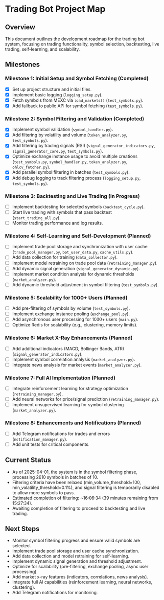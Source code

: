 # Trading Bot Project Map

## Overview
This document outlines the development roadmap for the trading bot system, focusing on trading functionality, symbol selection, backtesting, live trading, self-learning, and scalability.

## Milestones

### Milestone 1: Initial Setup and Symbol Fetching (Completed)
- [x] Set up project structure and initial files.
- [x] Implement basic logging (`logging_setup.py`).
- [x] Fetch symbols from MEXC via `load_markets()` (`test_symbols.py`).
- [x] Add fallback to public API for symbol fetching (`test_symbols.py`).

### Milestone 2: Symbol Filtering and Validation (Completed)
- [x] Implement symbol validation (`symbol_handler.py`).
- [x] Add filtering by volatility and volume (`token_analyzer.py`, `test_symbols.py`).
- [x] Add filtering by trading signals (RSI) (`signal_generator_indicators.py`, `signal_generator_core.py`, `test_symbols.py`).
- [x] Optimize exchange instance usage to avoid multiple creations (`test_symbols.py`, `symbol_handler.py`, `token_analyzer.py`, `ohlcv_fetcher.py`).
- [x] Add parallel symbol filtering in batches (`test_symbols.py`).
- [x] Add debug logging to track filtering process (`logging_setup.py`, `test_symbols.py`).

### Milestone 3: Backtesting and Live Trading (In Progress)
- [ ] Implement backtesting for selected symbols (`backtest_cycle.py`).
- [ ] Start live trading with symbols that pass backtest (`start_trading_all.py`).
- [ ] Monitor trading performance and log results.

### Milestone 4: Self-Learning and Self-Development (Planned)
- [ ] Implement trade pool storage and synchronization with user cache (`trade_pool_manager.py`, `bot_user_data.py`, `cache_utils.py`).
- [ ] Add data collection for training (`data_collector.py`).
- [ ] Implement model retraining on trade pool data (`retraining_manager.py`).
- [ ] Add dynamic signal generation (`signal_generator_dynamic.py`).
- [ ] Implement market condition analysis for dynamic thresholds (`market_analyzer.py`).
- [ ] Add dynamic threshold adjustment in symbol filtering (`test_symbols.py`).

### Milestone 5: Scalability for 1000+ Users (Planned)
- [ ] Add pre-filtering of symbols by volume (`test_symbols.py`).
- [ ] Implement exchange instance pooling (`exchange_pool.py`).
- [ ] Add asynchronous user processing for 1000+ users (`main.py`).
- [ ] Optimize Redis for scalability (e.g., clustering, memory limits).

### Milestone 6: Market X-Ray Enhancements (Planned)
- [ ] Add additional indicators (MACD, Bollinger Bands, ATR) (`signal_generator_indicators.py`).
- [ ] Implement symbol correlation analysis (`market_analyzer.py`).
- [ ] Integrate news analysis for market events (`market_analyzer.py`).

### Milestone 7: Full AI Implementation (Planned)
- [ ] Integrate reinforcement learning for strategy optimization (`retraining_manager.py`).
- [ ] Add neural networks for price/signal prediction (`retraining_manager.py`).
- [ ] Implement unsupervised learning for symbol clustering (`market_analyzer.py`).

### Milestone 8: Enhancements and Notifications (Planned)
- [ ] Add Telegram notifications for trades and errors (`notification_manager.py`).
- [ ] Add unit tests for critical components.

## Current Status
- As of 2025-04-01, the system is in the symbol filtering phase, processing 2610 symbols in batches of 10.
- Filtering criteria have been relaxed (min_volume_threshold=100, min_volatility_threshold=0.1%), and signal filtering is temporarily disabled to allow more symbols to pass.
- Estimated completion of filtering: ~16:06:34 (39 minutes remaining from 15:27:34).
- Awaiting completion of filtering to proceed to backtesting and live trading.

## Next Steps
- Monitor symbol filtering progress and ensure valid symbols are selected.
- Implement trade pool storage and user cache synchronization.
- Add data collection and model retraining for self-learning.
- Implement dynamic signal generation and threshold adjustment.
- Optimize for scalability (pre-filtering, exchange pooling, async user processing).
- Add market x-ray features (indicators, correlations, news analysis).
- Integrate full AI capabilities (reinforcement learning, neural networks, clustering).
- Add Telegram notifications for monitoring.
